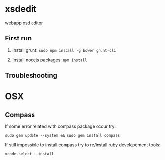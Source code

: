 xsdedit
=======

webapp xsd editor


First run
---------

1. Install grunt: `sudo npm install -g bower grunt-cli`

2. Install nodejs packages: `npm install`



Troubleshooting
---------------

# OSX

## Compass
If some error related with compass package occur try:

    sudo gem update --system && sudo gem install compass

If still impossible to install compass try to re/install ruby developement tools:

    xcode-select --install

